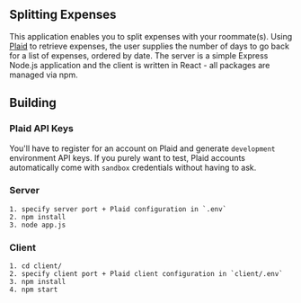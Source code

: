 ## Splitting Expenses

This application enables you to split expenses with your roommate(s). Using [Plaid](https://plaid.com/) to retrieve expenses, the user supplies the number of days to go back for a list of expenses, ordered by date. The server is a simple Express Node.js application and the client is written in React - all packages are managed via npm.

## Building

### Plaid API Keys
You'll have to register for an account on Plaid and generate `development` environment API keys. If you purely want to test, Plaid accounts automatically come with `sandbox` credentials without having to ask.

### Server
```
1. specify server port + Plaid configuration in `.env`
2. npm install
3. node app.js
```

### Client
```
1. cd client/
2. specify client port + Plaid client configuration in `client/.env`
3. npm install
4. npm start
```